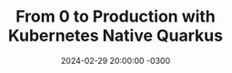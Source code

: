---
title: "From 0 to Production with Kubernetes Native Quarkus"
layout: event
date: 2024-02-29 20:00:00 -0300
youtubeLive: https://www.youtube.com/watch?v=5fk2QNkFAnE
description: |
 I hear you thinking, “is this yet another session about doing cloud native development?”. Well.. yes, sort of, but we promise it’s going to be a good one - or so we think :). In this session we’re going to talk (and demo!) about what it means to be a good Cloud Citizen - which is more than merely putting an application in a container and deploying it. To optimize your Java application's performance and resilience in the cloud, it is essential to consider factors such as providing real-time health status through fine-grained metrics. You’ll also need to ensure fast startup, and avoid excessive resource consumption within the cluster. Being a good Cloud Citizen also involves streamlining configuration, deployment and upgrade processes. By integrating these tasks seamlessly, the application can facilitate smooth deployments and upgrades, which will lead to more efficiency and ease of management. Join us in this session and embark on a journey to develop a perfect(ish) Cloud Native Java Ap

speakers: [kdubois]
draft: false
---